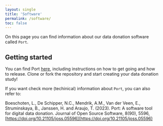 ```yaml
---
layout: single
title: 'Software'
permalink: /software/
toc: false
---
```


On this page you can find information about our data donation software called `Port`.

## Getting started

You can find Port [here](https://github.com/eyra/port), including instructions on how to get going and how to release. Clone or fork the repository and start creating your data donation study!

If you want check more (techinical) information about `Port`, you can also refer to: 

Boeschoten, L., De Schipper, N.C., Mendrik, A.M., Van der Veen, E., Struminskaya, B., Janssen, H. and Araujo, T. (2023). Port: A software tool for digital data donation. Journal of Open Source Software, 8(90), 5596, [https://doi.org/10.21105/joss.05596](https://doi.org/10.21105/joss.05596) 